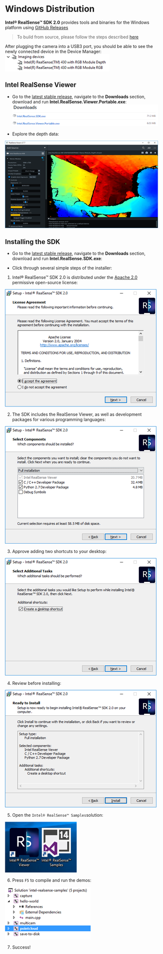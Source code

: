 # Windows Distribution

**Intel® RealSense™ SDK 2.0** provides tools and binaries for the Windows platform using [GitHub Releases](https://github.com/IntelRealSense/librealsense/releases)

> To build from source, please follow the steps described [here](./installation_windows.md)

After plugging the camera into a USB3 port, you should be able to see the newly connected device in the Device Manager: 
![Windows Device Manager: Imaging Devices](./img/win_deploy_device_manager.PNG)

## Intel RealSense Viewer

- Go to the [latest stable release](https://github.com/IntelRealSense/librealsense/releases/latest), navigate to the **Downloads** section, download and run **Intel.RealSense.Viewer.Portable.exe**:
![GitHub Downloads](./img/win_deploy_downloads.PNG)

- Explore the depth data:

![Viewer](./img/windows_viewer_preview.PNG)

## Installing the SDK

* Go to the [latest stable release](https://github.com/IntelRealSense/librealsense/releases/latest), navigate to the **Downloads** section, download and run **Intel.RealSense.SDK.exe**:

* Click through several simple steps of the installer:
1. Intel® RealSense™ SDK 2.0 is distributed under the [Apache 2.0](../LICENSE) permissive open-source license:

![Step 1](./img/win_step1.PNG)

2.  The SDK includes the RealSense Viewer, as well as development packages for various programming languages:

![Step 2](./img/win_step2.PNG)

3. Approve adding two shortcuts to your desktop:

 ![Step 3](./img/win_step3.PNG)

4. Review before installing:

![Step 4](./img/win_step4.PNG)

5. Open the `Intel® RealSense™ Samples`solution:

![Step 5](./img/win_shortcuts.PNG)

6. Press `F5` to compile and run the demos:

![Step 6](./img/win_samples.PNG)

7. Success!
